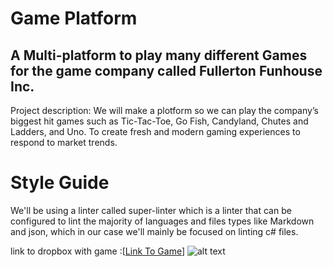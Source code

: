 # Game Platform
## A Multi-platform to play many different Games for the game company called Fullerton Funhouse Inc.
Project description: We will make a plotform so we can play the company’s biggest hit games such as Tic-Tac-Toe, Go Fish, Candyland, Chutes and Ladders, and Uno. To create fresh and modern gaming experiences to respond to market trends.
# Style Guide
We'll be using a linter called super-linter which is a linter that can be configured to lint the majority of languages and files types like Markdown and json, which in our case we'll mainly be focused on linting c# files. 


link to dropbox with game :[[Link To Game](https://drive.google.com/file/d/1uw9rNp-ylQ1N7bCzyvBa4kVsGRIX2wIZ/view?usp=drive_link)]
![alt text](https://drive.google.com/uc?export=view&id=1geyyGNgzYpOUSp3fo68P2Yj4IjuHO5x9)
